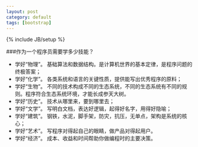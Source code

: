 ```yaml
---
layout: post
category: default
tags: [bootstrap]
---
```

{% include JB/setup %}

###作为一个程序员需要学多少技能？


*  学好“物理”。 基础算法和数据结构。是计算机世界的基本定律，是程序问题的终极答案；
*  学好“化学”。 各类系统和语言的关键性质，提供能写出优秀程序的原料；
*  学好“生物”。 不同的技术构成不同的生态系统，不同的生态系统有不同的规则。程序符合生态系统环境，才能长成参天大树。
*  学好“历史”。 技术从哪里来，要到哪里去；
*  学好“文学”。 写明白文档，表达好逻辑，起得好名字，用得好隐喻；
*  学好“建筑”。 钢铁，水泥，脚手架，防灾，抗压，无单点，架构是系统的核心；
*  学好“艺术”。 写程序对得起自己的眼睛，做产品对得起用户。
*  学好“经济”。 成本、收益和时间帮助你做编程时的主要决策。

